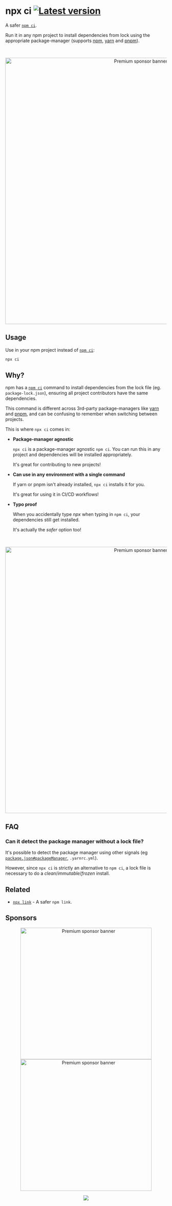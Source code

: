 # npx ci [![Latest version](https://badgen.net/npm/v/ci)](https://npm.im/ci)

A safer [`npm ci`](https://docs.npmjs.com/cli/v8/commands/npm-ci).

Run it in any npm project to install dependencies from lock using the appropriate package-manager (supports [npm](https://docs.npmjs.com/cli/v7/commands/npm), [yarn](https://yarnpkg.com/) and [pnpm](https://pnpm.io/)).

<br>

<p align="center">
	<a href="https://privatenumber-sponsors.vercel.app/api/sponsor?tier=platinum">
		<picture>
			<source width="830" media="(prefers-color-scheme: dark)" srcset="https://privatenumber-sponsors.vercel.app/api/sponsor?tier=platinum&image=dark">
			<source width="830" media="(prefers-color-scheme: light)" srcset="https://privatenumber-sponsors.vercel.app/api/sponsor?tier=platinum&image">
			<img width="830" src="https://privatenumber-sponsors.vercel.app/api/sponsor?tier=platinum&image" alt="Premium sponsor banner">
		</picture>
	</a>
</p>

## Usage

Use in your npm project instead of [`npm ci`](https://docs.npmjs.com/cli/v8/commands/npm-ci):
```sh
npx ci
```

## Why?

npm has a [`npm ci`](https://docs.npmjs.com/cli/v8/commands/npm-ci) command to install dependencies from the lock file (eg. `package-lock.json`), ensuring all project contributors have the same dependencies.

This command is different across 3rd-party package-managers like [yarn](https://yarnpkg.com/) and [pnpm](https://pnpm.io/), and can be confusing to remember when switching between projects.


This is where `npx ci` comes in:

- **Package-manager agnostic**

	`npx ci` is a package-manager agnostic `npm ci`. You can run this in any project and dependencies will be installed appropriately.
	
	It's great for contributing to new projects!

- **Can use in any environment with a single command**

	If yarn or pnpm isn't already installed, `npx ci` installs it for you.
	
	It's great for using it in CI/CD workflows!
	

- **Typo proof**

	When you accidentally type _npx_ when typing in `npm ci`, your dependencies still get installed.
	
	It's actually the _safer_ option too!

<br>

<p align="center">
	<a href="https://privatenumber-sponsors.vercel.app/api/sponsor?tier=gold">
		<picture>
			<source width="830" media="(prefers-color-scheme: dark)" srcset="https://privatenumber-sponsors.vercel.app/api/sponsor?tier=gold&image=dark">
			<source width="830" media="(prefers-color-scheme: light)" srcset="https://privatenumber-sponsors.vercel.app/api/sponsor?tier=gold&image">
			<img width="830" src="https://privatenumber-sponsors.vercel.app/api/sponsor?tier=gold&image" alt="Premium sponsor banner">
		</picture>
	</a>
</p>

## FAQ

### Can it detect the package manager without a lock file?

It's possible to detect the package manager using other signals (eg [`package.json#packageManager`](https://nodejs.org/api/packages.html#packagemanager), `.yarnrc.yml`).

However, since `npx ci` is strictly an alternative to `npm ci`, a lock file is necessary to do a _clean_/_immutable_/_frozen_ install.

## Related

- [`npx link`](https://github.com/privatenumber/link) - A safer `npm link`.

## Sponsors

<p align="center">
	<a href="https://privatenumber-sponsors.vercel.app/api/sponsor?tier=silver1">
		<picture>
			<source width="410" media="(prefers-color-scheme: dark)" srcset="https://privatenumber-sponsors.vercel.app/api/sponsor?tier=silver1&image=dark">
			<source width="410" media="(prefers-color-scheme: light)" srcset="https://privatenumber-sponsors.vercel.app/api/sponsor?tier=silver1&image">
			<img width="410" src="https://privatenumber-sponsors.vercel.app/api/sponsor?tier=silver1&image" alt="Premium sponsor banner">
		</picture>
	</a>
	<a href="https://privatenumber-sponsors.vercel.app/api/sponsor?tier=silver2">
		<picture>
			<source width="410" media="(prefers-color-scheme: dark)" srcset="https://privatenumber-sponsors.vercel.app/api/sponsor?tier=silver2&image=dark">
			<source width="410" media="(prefers-color-scheme: light)" srcset="https://privatenumber-sponsors.vercel.app/api/sponsor?tier=silver2&image">
			<img width="410" src="https://privatenumber-sponsors.vercel.app/api/sponsor?tier=silver2&image" alt="Premium sponsor banner">
		</picture>
	</a>
</p>

<p align="center">
	<a href="https://github.com/sponsors/privatenumber">
		<img src="https://cdn.jsdelivr.net/gh/privatenumber/sponsors/sponsorkit/sponsors.svg">
	</a>
</p>
